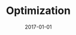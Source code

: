 ---
title: "Optimization"
collection: teaching
type: "Undergraduate"
permalink: /teaching/2017-spring-teaching-1
venue: "The University of Chicago"
date: 2017-01-01
location: "Chicago, USA"
---